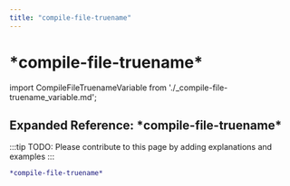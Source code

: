 ```yaml
---
title: "compile-file-truename"
---
```


# \*compile-file-truename\*

import CompileFileTruenameVariable from './_compile-file-truename_variable.md';

<CompileFileTruenameVariable />

## Expanded Reference: \*compile-file-truename\*

:::tip
TODO: Please contribute to this page by adding explanations and examples
:::

```lisp
*compile-file-truename*
```
